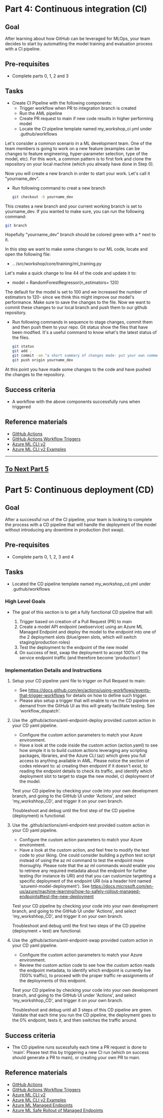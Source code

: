 # Part 4: Continuous integration (CI)

## Goal 
After learning about how GitHub can be leveraged for MLOps, your team decides to start by automatting the model training and evaluation process with a CI pipeline.

## Pre-requisites
- Complete parts 0, 1, 2 and 3

## Tasks
- Create CI Pipeline with the following components:
    - Trigger workflow when PR to integration branch is created
    - Run the AML pipeline
    - Create PR request to main if new code results in higher performing model
    - Locate the CI pipeline template named my_workshop_ci.yml under .guthub/workflows




Let's consider a common scenario in a ML development team. One of the team members is going to work on a new feature (examples can be changes to feature engineering, hyper-parameter selection, type of the model, etc). For this work, a common pattern is to first fork and clone the repository on your local machine (which you already have done in Step 0). 

Now you will create a new branch in order to start your work. Let's call it "yourname_dev".

- Run following command to creat a new branch
    ```bash
    git checkout -b yourname_dev
    ```

This creates a new branch and your current working branch is set to yourname_dev. If you wanted to make sure, you can run the following command:
    
```bash 
git branch
```
Hopefully "yourname_dev" branch should be colored green with a * next to it.

In this step we want to make some changes to our ML code, locate and open the following file:

- .. /src/workshop/core/training/ml_training.py

Let's make a quick change to line 44 of the code and update it to:

- model = RandomForestRegressor(n_estimators= 120)

The default for the model is set to 100 and we increased the number of estimators to 120- since we think this might improve our model's performance. Make sure to save the changes to the file. Now we want to commit these changes to our local branch and push them to our github repository.

- Run following commands in sequence to stage changes, commit them and then push them to your repo. Git status show the files that have been modfied. It's a useful command to know what's the latest status of the files.
    ```bash
    git status
    git add .
    git commit -am "a short summary of changes made- put your own comments here"
    git push origin yourname_dev
    ```
At this point you have made some changes to the code and have pushed the changes to the repository.  







    

## Success criteria
- A workflow with the above components successfully runs when triggered

## Reference materials
- [GitHub Actions](https://github.com/features/actions)
- [GitHub Actions Workflow Triggers](https://docs.github.com/en/actions/using-workflows/events-that-trigger-workflows)
- [Azure ML CLI v2](https://docs.microsoft.com/en-us/azure/machine-learning/how-to-train-cli)
- [Azure ML CLI v2 Examples](https://github.com/Azure/azureml-examples/tree/main/cli)

---

## [To Next Part 5](part_5.md)




# Part 5: Continuous deployment (CD)

## Goal 
After a successful run of the CI pipeline, your team is looking to complete the process with a CD pipeline that will handle the deployment of the model without introducing any downtime in production (hot swap).

## Pre-requisites
- Complete parts 0, 1, 2, 3 and 4

## Tasks

- Located the CD pipeline template named my_workshop_cd.yml under .guthub/workflows

### High Level Goals

- The goal of this section is to get a fully functional CD pipeline that will:
    
    1. Trigger based on creation of a Pull Request (PR) to main
    2. Create a model API endpoint (webservice) using an Azure ML Managed Endpoint and deploy the model to the endpoint into one of the 2 deployment slots (blue/green slots, which will switch staging/production roles)
    3. Test the deployment to the endpoint of the new model
    4. On success of test, swap the deployment to accept 100% of the service endpoint traffic (and therefore become 'production')
       

### Implementation Details and Instructions

1. Setup your CD pipeline yaml file to trigger on Pull Request to main:
    - See https://docs.github.com/en/actions/using-workflows/events-that-trigger-workflows for details on how to define such trigger.
    - Please also setup a trigger that will enable to run the CD pipeline on demand from the GitHub UI as this will greatly facilitate testing. See 'workflow_dispatch'.

2. Use the .github/actions/aml-endpoint-deploy provided custom action in your CD yaml pipeline.
    - Configure the custom action parameters to match your Azure environment.
    - Have a look at the code inside the custom action (action.yaml) to see how simple it is to build custom actions leveraging any scripting packages, libraries, and the Azure CLI (az) which gives you full access to anything available in AML. Please notice the section of codes relevant to: a) creating then endpoint if it doesn't exist, b) reading the endpoint details to check its traffic, and identify which deployment slot to target to stage the new model, c) deployment of the model.

    Test your CD pipeline by checking your code into your own development branch, and going to the GitHub UI under 'Actions', and select 'my_workshhop_CD', and trigger it on your own branch.

    Troubleshoot and debug until the first step of the CD pipeline (deployment) is functional.

3. Use the .github/actions/aml-endpoint-test provided custom action in your CD yaml pipeline.
    - Configure the custom action parameters to match your Azure environment.
    - Have a look at the custom action, and feel free to modify the test code to your liking. One could consider building a python test script instead of using the az ml command to test the endpoint more thoroughly. Please note that the az ml commands would enable you to retrieve any required metadata about the endpoint for further testing (for instance its URI) and that you can customize targetting a specific deployment of the endpoint URI (via a header hint named 'azureml-model-deployment'). See https://docs.microsoft.com/en-us/azure/machine-learning/how-to-safely-rollout-managed-endpoints#test-the-new-deployment 

    Test your CD pipeline by checking your code into your own development branch, and going to the GitHub UI under 'Actions', and select 'my_workshhop_CD', and trigger it on your own branch.

    Troubleshoot and debug until the first two steps of the CD pipeline (deployment + test) are functional.

4. Use the .github/actions/aml-endpoint-swap provided custom action in your CD yaml pipeline.
    - Configure the custom action parameters to match your Azure environment.
    - Review the custom action code to see how the custom action reads the endpoint metadata, to identify which endpoint is currently live (100% traffic), to proceed with the proper traffic re-assignments of the deployments of this endpoint.

    Test your CD pipeline by checking your code into your own development branch, and going to the GitHub UI under 'Actions', and select 'my_workshhop_CD', and trigger it on your own branch.

    Troubleshoot and debug until all 3 steps of this CD pipeline are green. Validate that each time you run the CD pipeline, the deployment goes to the 0% endpoint, tests it, and then switches the traffic around.

## Success criteria

- The CD pipeline runs sucessfully each time a PR request is done to 'main'. Please test this by triggering a new CI run (which on success should generate a PR to main), or creating your own PR to main.

## Reference materials

- [GitHub Actions](https://github.com/features/actions)
- [GitHub Actions Workflow Triggers](https://docs.github.com/en/actions/using-workflows/events-that-trigger-workflows)
- [Azure ML CLI v2](https://docs.microsoft.com/en-us/azure/machine-learning/how-to-train-cli)
- [Azure ML CLI v2 Examples](https://github.com/Azure/azureml-examples/tree/main/cli)
- [Azure ML Managed Endpoints](https://docs.microsoft.com/en-us/azure/machine-learning/how-to-deploy-managed-online-endpoints)
- [Azure ML Safe Rollout of Managed Endpoints](https://docs.microsoft.com/en-us/azure/machine-learning/how-to-safely-rollout-managed-endpoints)




